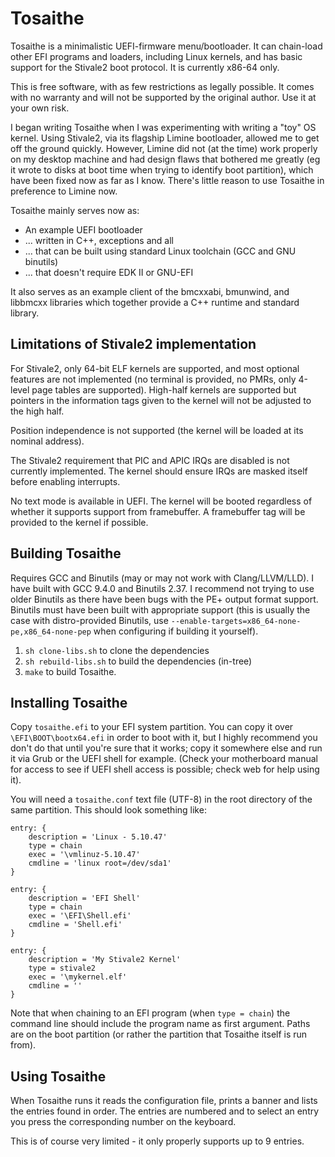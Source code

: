 # Tosaithe

Tosaithe is a minimalistic UEFI-firmware menu/bootloader. It can chain-load other EFI programs
and loaders, including Linux kernels, and has basic support for the Stivale2 boot protocol. It is
currently x86-64 only.

This is free software, with as few restrictions as legally possible. It comes with no warranty
and will not be supported by the original author. Use it at your own risk.

I began writing Tosaithe when I was experimenting with writing a "toy" OS kernel. Using Stivale2,
via its flagship Limine bootloader, allowed me to get off the ground quickly. However, Limine did
not (at the time) work properly on my desktop machine and had design flaws that bothered me
greatly (eg it wrote to disks at boot time when trying to identify boot partition), which have
been fixed now as far as I know. There's little reason to use Tosaithe in preference to Limine now.

Tosaithe mainly serves now as:

* An example UEFI bootloader
* ... written in C++, exceptions and all
* ... that can be built using standard Linux toolchain (GCC and GNU binutils)
* ... that doesn't require EDK II or GNU-EFI

It also serves as an example client of the bmcxxabi, bmunwind, and libbmcxx libraries which
together provide a C++ runtime and standard library.

## Limitations of Stivale2 implementation

For Stivale2, only 64-bit ELF kernels are supported, and most optional features are not implemented
(no terminal is provided, no PMRs, only 4-level page tables are supported). High-half kernels are
supported but pointers in the information tags given to the kernel will not be adjusted to the high
half. 

Position independence is not supported (the kernel will be loaded at its nominal address).

The Stivale2 requirement that PIC and APIC IRQs are disabled is not currently implemented. The
kernel should ensure IRQs are masked itself before enabling interrupts.

No text mode is available in UEFI. The kernel will be booted regardless of whether it supports
support from framebuffer. A framebuffer tag will be provided to the kernel if possible.

## Building Tosaithe

Requires GCC and Binutils (may or may not work with Clang/LLVM/LLD). I have built with GCC 9.4.0
and Binutils 2.37. I recommend not trying to use older Binutils as there have been bugs with the
PE+ output format support. Binutils must have been built with appropriate support (this is usually
the case with distro-provided Binutils, use `--enable-targets=x86_64-none-pe,x86_64-none-pep` when
configuring if building it yourself).

1. `sh clone-libs.sh` to clone the dependencies
2. `sh rebuild-libs.sh` to build the dependencies (in-tree)
3. `make` to build Tosaithe.

## Installing Tosaithe

Copy `tosaithe.efi` to your EFI system partition. You can copy it over `\EFI\BOOT\bootx64.efi` in
order to boot with it, but I highly recommend you don't do that until you're sure that it works; copy
it somewhere else and run it via Grub or the UEFI shell for example. (Check your motherboard manual
for access to see if UEFI shell access is possible; check web for help using it). 

You will need a `tosaithe.conf` text file (UTF-8) in the root directory of the same partition. This
should look something like:

```
entry: {
    description = 'Linux - 5.10.47'
    type = chain
    exec = '\vmlinuz-5.10.47'
    cmdline = 'linux root=/dev/sda1'
}

entry: {
    description = 'EFI Shell'
    type = chain
    exec = '\EFI\Shell.efi'
    cmdline = 'Shell.efi'
}

entry: {
    description = 'My Stivale2 Kernel'
    type = stivale2
    exec = '\mykernel.elf'
    cmdline = ''
}
```

Note that when chaining to an EFI program (when `type = chain`) the command line should include
the program name as first argument. Paths are on the boot partition (or rather the partition that
Tosaithe itself is run from).

## Using Tosaithe

When Tosaithe runs it reads the configuration file, prints a banner and lists the entries found in
order. The entries are numbered and to select an entry you press the corresponding number on the
keyboard.

This is of course very limited - it only properly supports up to 9 entries.
